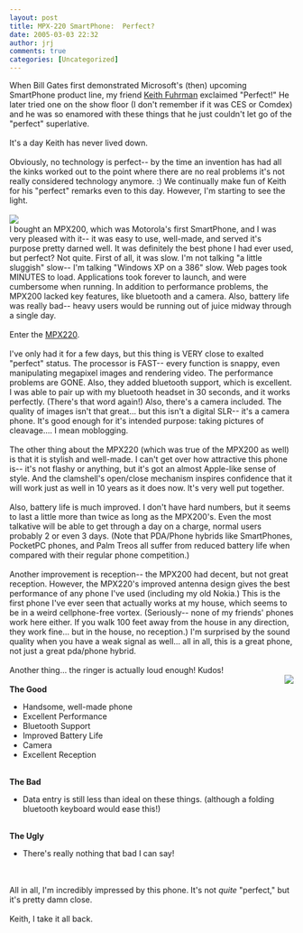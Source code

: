 ```yaml
---
layout: post
title: MPX-220 SmartPhone:  Perfect?
date: 2005-03-03 22:32
author: jrj
comments: true
categories: [Uncategorized]
---
```

When Bill Gates first demonstrated Microsoft's (then) upcoming SmartPhone product line, my friend <a href="http://www.mmmblog.com" target="_blank">Keith Fuhrman</a> exclaimed "Perfect!" He later tried one on the show floor (I don't remember if it was CES or Comdex) and he was so enamored with these things that he just couldn't let go of the "perfect" superlative.<br /><br />It's a day Keith has never lived down.<br /><br />Obviously, no technology is perfect-- by the time an invention has had all the kinks worked out to the point where there are no real problems it's not really considered technology anymore.  :)   We continually make fun of Keith for his "perfect" remarks even to this day. However, I'm starting to see the light.<br /><br /><img src="http://www.jrj.org/mpx220_1.jpg" align="left" /><br />I bought an MPX200, which was Motorola's first SmartPhone, and I was very pleased with it-- it was easy to use, well-made, and served it's purpose pretty darned well. It was definitely the best phone I had ever used, but perfect? Not quite. First of all, it was slow. I'm not talking "a little sluggish" slow-- I'm talking "Windows XP on a 386" slow. Web pages took MINUTES to load. Applications took forever to launch, and were cumbersome when running. In addition to performance problems, the MPX200 lacked key features, like bluetooth and a camera. Also, battery life was really bad-- heavy users would be running out of juice midway through a single day.<br /><br />Enter the <a href="http://www.motorola.com/mdirect/hellomoto/experience/mpx220/flash/homepage.shtml" target="_blank">MPX220</a>.<br /><br />I've only had it for a few days, but this thing is VERY close to exalted "perfect" status. The processor is FAST-- every function is snappy, even manipulating megapixel images and rendering video. The performance problems are GONE. Also, they added bluetooth support, which is excellent. I was able to pair up with my bluetooth headset in 30 seconds, and it works perfectly. (There's that word again!) Also, there's a camera included. The quality of images isn't that great... but this isn't a digital SLR-- it's a camera phone. It's good enough for it's intended purpose: taking pictures of cleavage.... I mean moblogging.<br /><br />The other thing about the MPX220 (which was true of the MPX200 as well) is that it is stylish and well-made. I can't get over how attractive this phone is-- it's not flashy or anything, but it's got an almost Apple-like sense of style. And the clamshell's open/close mechanism inspires confidence that it will work just as well in 10 years as it does now. It's very well put together.<br /><br />Also, battery life is much improved. I don't have hard numbers, but it seems to last a little more than twice as long as the MPX200's. Even the most talkative will be able to get through a day on a charge, normal users probably 2 or even 3 days. (Note that PDA/Phone hybrids like SmartPhones, PocketPC phones, and Palm Treos all suffer from reduced battery life when compared with their regular phone competition.)<br /><br />Another improvement is reception-- the MPX200 had decent, but not great reception. However, the MPX220's improved antenna design gives the best performance of any phone I've used (including my old Nokia.) This is the first phone I've ever seen that actually works at my house, which seems to be in a weird cellphone-free vortex. (Seriously-- none of my friends' phones work here either. If you walk 100 feet away from the house in any direction, they work fine... but in the house, no reception.) I'm surprised by the sound quality when you have a weak signal as well... all in all, this is a great phone, not just a great pda/phone hybrid.<br /><br />Another thing... the ringer is actually loud enough!  Kudos!<br /><img src="http://www.jrj.org/mpx220_2.jpg" align="right" /><br />**The Good**<br /><ul><li>Handsome, well-made phone<br /></li><li>Excellent Performance<br /></li><li>Bluetooth Support<br /></li><li>Improved Battery Life<br /></li><li>Camera<br /></li><li>Excellent Reception<br /></li></ul><br />**The Bad**<br /><ul><li>Data entry is still less than ideal on these things. (although a folding bluetooth keyboard would ease this!)<br /></li></ul><br />**The Ugly**<br /><ul><li>There's really nothing that bad I can say!</li></ul><br /><br />All in all, I'm incredibly impressed by this phone. It's not *quite* "perfect," but it's pretty damn close. <br /><br />Keith, I take it all back.
